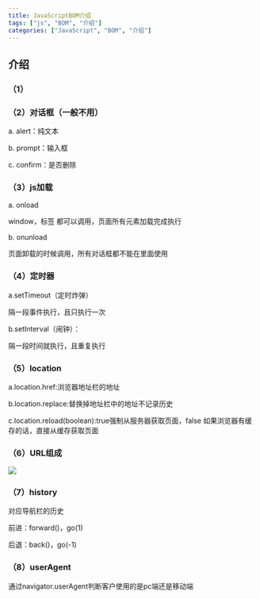 ```yaml
---
title: JavaScriptBOM介绍
tags: ["js", "BOM", "介绍"]
categories: ["JavaScript", "BOM", "介绍"]
---
```


## 介绍

### （1）

### （2）对话框（一般不用）

a. alert：纯文本

b. prompt：输入框

c. confirm：是否删除

### （3）js加载

a. onload

window，标签 都可以调用，页面所有元素加载完成执行

b. onunload

页面卸载的时候调用，所有对话框都不能在里面使用

<!--more-->

### （4）定时器

a.setTimeout（定时炸弹）

隔一段事件执行，且只执行一次

b.setInterval（闹钟）：

隔一段时间就执行，且重复执行

### （5）location

a.location.href:浏览器地址栏的地址

b.location.replace:替换掉地址栏中的地址不记录历史

c.location.reload(boolean):true强制从服务器获取页面，false 如果浏览器有缓存的话，直接从缓存获取页面

### （6）URL组成

![](http://q2pswj36a.bkt.clouddn.com/timg.gif)

### （7）history

对应导航栏的历史

前进：forward()，go(1)

后退：back()，go(-1)

### （8）userAgent

通过navigator.userAgent判断客户使用的是pc端还是移动端